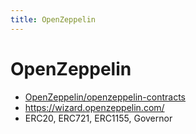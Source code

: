 ```yaml
---
title: OpenZeppelin
---
```


# OpenZeppelin

- [OpenZeppelin/openzeppelin-contracts](https://github.com/OpenZeppelin/openzeppelin-contracts)
- https://wizard.openzeppelin.com/
- ERC20, ERC721, ERC1155, Governor
